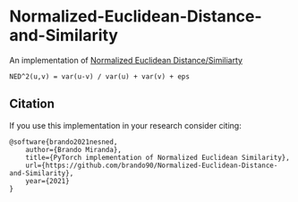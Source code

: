# Normalized-Euclidean-Distance-and-Similarity

An implementation of [Normalized Euclidean Distance/Similiarty](https://stats.stackexchange.com/questions/136232/definition-of-normalized-euclidean-distance)

```
NED^2(u,v) = var(u-v) / var(u) + var(v) + eps
```

## Citation
If you use this implementation in your research consider citing:

```
@software{brando2021nesned,
    author={Brando Miranda},
    title={PyTorch implementation of Normalized Euclidean Similarity},
    url={https://github.com/brando90/Normalized-Euclidean-Distance-and-Similarity},
    year={2021}
}
```
